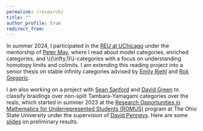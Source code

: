 ```yaml
---
permalink: /research/
title: ""
author_profile: true
redirect_from:
---
```


In summer 2024, I participated in the [REU at UChicago](https://math.uchicago.edu/~may/REU2024/)
under the mentorship of [Peter May](https://www.math.uchicago.edu/~may/), where I read about
model categories, enriched categories, and \\((\infty,1)\\)-categories with a focus
on understanding homotopy limits and colimits.
I am extending this reading project into a senior thesis on stable infinity categories
advised by [Emily Riehl](https://emilyriehl.github.io/)
and [Rok Gregoric](https://sites.google.com/view/rokgregoric/home).

I am also working on a project with [Sean Sanford](https://seancs.page/index.html)
and [David Green](https://www.asc.ohio-state.edu/green.2116/)
to classify braidings over non-split Tambara-Yamagami categories over the reals,
which started in summer 2023 at the [Research Opportunities in Mathematics for Underrepresented Students (ROMUS)](https://math.osu.edu/research/undergraduate) program at The Ohio State University under the supervision of
[David Penneys](https://people.math.osu.edu/penneys.2/).
Here are some [slides](/files/braidings-on-non-split-ty-matrx.pdf) on preliminary results.

